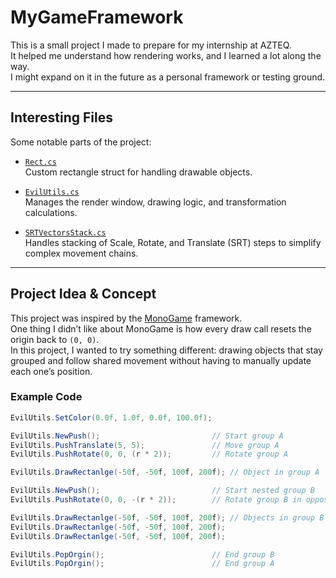 # MyGameFramework

This is a small project I made to prepare for my internship at AZTEQ.  
It helped me understand how rendering works, and I learned a lot along the way.  
I might expand on it in the future as a personal framework or testing ground.

---

## Interesting Files

Some notable parts of the project:

- [`Rect.cs`](https://github.com/ThatEvilGuy-237/MyGameFrameWork/blob/main/MyGameFrameWork/Framework/Utils/Structs/Rect.cs)  
  Custom rectangle struct for handling drawable objects.

- [`EvilUtils.cs`](https://github.com/ThatEvilGuy-237/MyGameFrameWork/blob/main/MyGameFrameWork/Framework/Utils/EvilUtils.cs)  
  Manages the render window, drawing logic, and transformation calculations.

- [`SRTVectorsStack.cs`](https://github.com/ThatEvilGuy-237/MyGameFrameWork/blob/main/MyGameFrameWork/Framework/Utils/SRTVectorsStack.cs)  
  Handles stacking of Scale, Rotate, and Translate (SRT) steps to simplify complex movement chains.

---

## Project Idea & Concept

This project was inspired by the [MonoGame](https://monogame.net/) framework.  
One thing I didn’t like about MonoGame is how every draw call resets the origin back to `(0, 0)`.  
In this project, I wanted to try something different: drawing objects that stay grouped and follow shared movement without having to manually update each one’s position.

### Example Code

```C#
EvilUtils.SetColor(0.0f, 1.0f, 0.0f, 100.0f);

EvilUtils.NewPush();                         // Start group A
EvilUtils.PushTranslate(5, 5);               // Move group A
EvilUtils.PushRotate(0, 0, (r * 2));         // Rotate group A

EvilUtils.DrawRectanlge(-50f, -50f, 100f, 200f); // Object in group A

EvilUtils.NewPush();                         // Start nested group B
EvilUtils.PushRotate(0, 0, -(r * 2));        // Rotate group B in opposite direction

EvilUtils.DrawRectanlge(-50f, -50f, 100f, 200f); // Objects in group B
EvilUtils.DrawRectanlge(-50f, -50f, 100f, 200f);
EvilUtils.DrawRectanlge(-50f, -50f, 100f, 200f);

EvilUtils.PopOrgin();                        // End group B
EvilUtils.PopOrgin();                        // End group A
```

